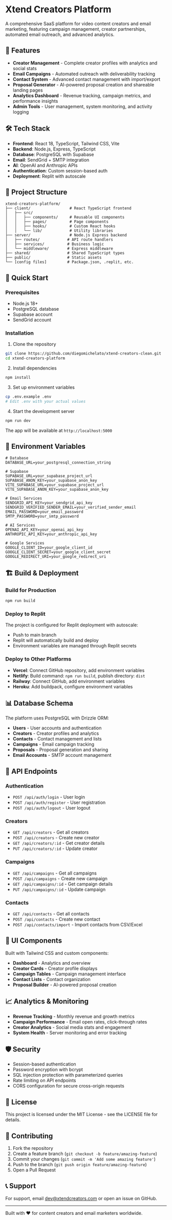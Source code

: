 # Xtend Creators Platform

A comprehensive SaaS platform for video content creators and email marketing, featuring campaign management, creator partnerships, automated email outreach, and advanced analytics.

## 🚀 Features

- **Creator Management** - Complete creator profiles with analytics and social stats
- **Email Campaigns** - Automated outreach with deliverability tracking
- **Contact System** - Advanced contact management with import/export
- **Proposal Generator** - AI-powered proposal creation and shareable landing pages
- **Analytics Dashboard** - Revenue tracking, campaign metrics, and performance insights
- **Admin Tools** - User management, system monitoring, and activity logging

## 🛠️ Tech Stack

- **Frontend**: React 18, TypeScript, Tailwind CSS, Vite
- **Backend**: Node.js, Express, TypeScript
- **Database**: PostgreSQL with Supabase
- **Email**: SendGrid + SMTP integration
- **AI**: OpenAI and Anthropic APIs
- **Authentication**: Custom session-based auth
- **Deployment**: Replit with autoscale

## 📁 Project Structure

```
xtend-creators-platform/
├── client/                 # React TypeScript frontend
│   ├── src/
│   │   ├── components/     # Reusable UI components
│   │   ├── pages/          # Page components
│   │   ├── hooks/          # Custom React hooks
│   │   └── lib/            # Utility libraries
├── server/                 # Node.js Express backend
│   ├── routes/            # API route handlers
│   ├── services/          # Business logic
│   └── middleware/        # Express middleware
├── shared/                # Shared TypeScript types
├── public/                # Static assets
└── [config files]         # Package.json, .replit, etc.
```

## 🚀 Quick Start

### Prerequisites
- Node.js 18+
- PostgreSQL database
- Supabase account
- SendGrid account

### Installation

1. Clone the repository
```bash
git clone https://github.com/diegomichelato/xtend-creators-clean.git
cd xtend-creators-platform
```

2. Install dependencies
```bash
npm install
```

3. Set up environment variables
```bash
cp .env.example .env
# Edit .env with your actual values
```

4. Start the development server
```bash
npm run dev
```

The app will be available at `http://localhost:5000`

## 🔧 Environment Variables

```env
# Database
DATABASE_URL=your_postgresql_connection_string

# Supabase
SUPABASE_URL=your_supabase_project_url
SUPABASE_ANON_KEY=your_supabase_anon_key
VITE_SUPABASE_URL=your_supabase_project_url
VITE_SUPABASE_ANON_KEY=your_supabase_anon_key

# Email Services
SENDGRID_API_KEY=your_sendgrid_api_key
SENDGRID_VERIFIED_SENDER_EMAIL=your_verified_sender_email
EMAIL_PASSWORD=your_email_password
SMTP_PASSWORD=your_smtp_password

# AI Services
OPENAI_API_KEY=your_openai_api_key
ANTHROPIC_API_KEY=your_anthropic_api_key

# Google Services
GOOGLE_CLIENT_ID=your_google_client_id
GOOGLE_CLIENT_SECRET=your_google_client_secret
GOOGLE_REDIRECT_URI=your_google_redirect_uri
```

## 🏗️ Build & Deployment

### Build for Production
```bash
npm run build
```

### Deploy to Replit
The project is configured for Replit deployment with autoscale:
- Push to main branch
- Replit will automatically build and deploy
- Environment variables are managed through Replit secrets

### Deploy to Other Platforms
- **Vercel**: Connect GitHub repository, add environment variables
- **Netlify**: Build command: `npm run build`, publish directory: `dist`
- **Railway**: Connect GitHub, add environment variables
- **Heroku**: Add buildpack, configure environment variables

## 📊 Database Schema

The platform uses PostgreSQL with Drizzle ORM:

- **Users** - User accounts and authentication
- **Creators** - Creator profiles and analytics
- **Contacts** - Contact management and lists
- **Campaigns** - Email campaign tracking
- **Proposals** - Proposal generation and sharing
- **Email Accounts** - SMTP account management

## 🔐 API Endpoints

### Authentication
- `POST /api/auth/login` - User login
- `POST /api/auth/register` - User registration
- `POST /api/auth/logout` - User logout

### Creators
- `GET /api/creators` - Get all creators
- `POST /api/creators` - Create new creator
- `GET /api/creators/:id` - Get creator details
- `PUT /api/creators/:id` - Update creator

### Campaigns
- `GET /api/campaigns` - Get all campaigns
- `POST /api/campaigns` - Create new campaign
- `GET /api/campaigns/:id` - Get campaign details
- `PUT /api/campaigns/:id` - Update campaign

### Contacts
- `GET /api/contacts` - Get all contacts
- `POST /api/contacts` - Create new contact
- `POST /api/contacts/import` - Import contacts from CSV/Excel

## 🎨 UI Components

Built with Tailwind CSS and custom components:
- **Dashboard** - Analytics and overview
- **Creator Cards** - Creator profile displays
- **Campaign Tables** - Campaign management interface
- **Contact Lists** - Contact organization
- **Proposal Builder** - AI-powered proposal creation

## 📈 Analytics & Monitoring

- **Revenue Tracking** - Monthly revenue and growth metrics
- **Campaign Performance** - Email open rates, click-through rates
- **Creator Analytics** - Social media stats and engagement
- **System Health** - Server monitoring and error tracking

## 🛡️ Security

- Session-based authentication
- Password encryption with bcrypt
- SQL injection protection with parameterized queries
- Rate limiting on API endpoints
- CORS configuration for secure cross-origin requests

## 📄 License

This project is licensed under the MIT License - see the LICENSE file for details.

## 🤝 Contributing

1. Fork the repository
2. Create a feature branch (`git checkout -b feature/amazing-feature`)
3. Commit your changes (`git commit -m 'Add some amazing feature'`)
4. Push to the branch (`git push origin feature/amazing-feature`)
5. Open a Pull Request

## 📞 Support

For support, email dev@xtendcreators.com or open an issue on GitHub.

---

Built with ❤️ for content creators and email marketers worldwide.